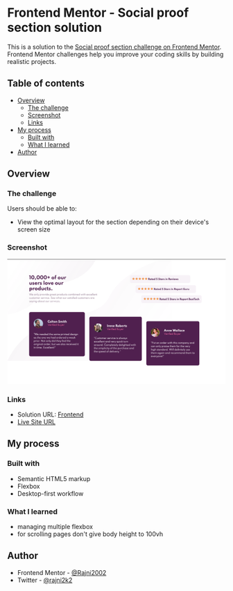 # Frontend Mentor - Social proof section solution

This is a solution to the [Social proof section challenge on Frontend Mentor](https://www.frontendmentor.io/challenges/social-proof-section-6e0qTv_bA). Frontend Mentor challenges help you improve your coding skills by building realistic projects.

## Table of contents

- [Overview](#overview)
  - [The challenge](#the-challenge)
  - [Screenshot](#screenshot)
  - [Links](#links)
- [My process](#my-process)
  - [Built with](#built-with)
  - [What I learned](#what-i-learned)
- [Author](#author)

## Overview

### The challenge

Users should be able to:

- View the optimal layout for the section depending on their device's screen size

### Screenshot

![](https://github.com/Rajni2002/Social-proof-section.github.io/blob/main/images/Screenshot%202021-09-17%20at%2011.11.46%20PM.png)

### Links

- Solution URL: [Frontend](https://www.frontendmentor.io/solutions/html5-markup-flexbox-desktopfirst-workflow-and-css-properties-bYRINGf2Y)
- [Live Site URL](https://rajni2002.github.io/Social-proof-section.github.io/)

## My process

### Built with

- Semantic HTML5 markup
- Flexbox
- Desktop-first workflow

### What I learned

- managing multiple flexbox 
- for scrolling pages don't give body height to 100vh 

## Author

- Frontend Mentor - [@Rajni2002](https://www.frontendmentor.io/profile/Rajni2002)
- Twitter - [@rajni2k2](https://www.twitter.com/rajni2k2)

